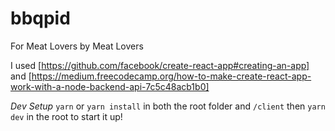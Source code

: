 # bbqpid
For Meat Lovers by Meat Lovers

I used [https://github.com/facebook/create-react-app#creating-an-app]
and [https://medium.freecodecamp.org/how-to-make-create-react-app-work-with-a-node-backend-api-7c5c48acb1b0]


*Dev Setup*
`yarn` or `yarn install` in both the root folder and `/client`
then `yarn dev` in the root to start it up!